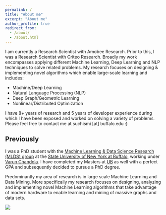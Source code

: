 ```yaml
---
permalink: /
title: "About me"
excerpt: "About me"
author_profile: true
redirect_from: 
  - /about/
  - /about.html
---
```


I am currently a Research Scientist with Amobee Research. Prior to this, I was a Research Scientist with Criteo Research. Broadly my work encompasses applying different Machine Learning, Deep Learning and NLP techniques to solve related problems. My research focuses on designing & implementing novel algorithms which enable large-scale learning and includes:

* Machine/Deep Learning
* Natural Language Processing (NLP)
* Deep Graph/Geometric Learning
* Nonlinear/Distributed Optimization

I have 8+ years of research and 5 years of developer experience during which I have been exposed and worked on solving a variety of problems. Please feel free to contact me at suchismi [at] buffalo.edu :)

Previously
----
I was a PhD student with the [Machine Learning & Data Science Research (MLDS) group](http://www.cse.buffalo.edu/ubds/) at the [State University of New York at Buffalo](http://www.buffalo.edu), working under [Varun Chandola](http://www.cse.buffalo.edu/~chandola). I have completed my Masters at [UB](http://www.buffalo.edu) as well with a perfect GPA and subsequently decided to pursue a PhD degree.

Predominantly my area of research is in large scale Machine Learning and Data Mining. More specifically my research focuses on designing, analyzing and implementing novel Machine Learning algorithms that take advantage of modern hardware to enable learning and mining of massive graphs and data sets.

<script type="text/javascript" id="clustrmaps" src="//clustrmaps.com/map_v2.js?d=iWVPHtVtXbRjx69IAOrwDTR72cJz41zwiePZDa3SIxc&cl=ffffff&w=a"></script>

<a href="https://clustrmaps.com/site/1bkz3"  title="Visit tracker"><img src="//www.clustrmaps.com/map_v2.png?d=iWVPHtVtXbRjx69IAOrwDTR72cJz41zwiePZDa3SIxc&cl=ffffff" /></a>